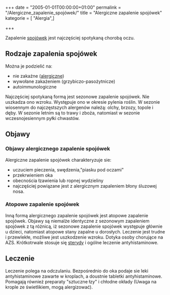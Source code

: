 +++
date = "2005-01-01T00:00:00+01:00"
permalink = "/Alergiczne_zapalenie_spojówek/"
title = "Alergiczne zapalenie spojówek"
kategorie = [ "Alergia",]

+++

Zapalenie [spojówek](/atopedia/Spojówka) jest najczęściej spotykaną chorobą oczu.

Rodzaje zapalenia spojówek
--------------------------

Można je podzielić na:

-   nie zakaźne ([alergiczne](/atopedia/Alergia))
-   wywołane zakażeniem (grzybiczo-pasożytnicze)
-   autoimmunologiczne

Najczęściej spotykaną formą jest sezonowe zapalenie spojówek. Nie uszkadza ono wzroku. Występuje ono w okresie pylenia roślin. W sezonie wiosennym do najczęstszych alergenów należą: olchy, brzozy, topole i dęby. W sezonie letnim są to trawy i zboża, natomiast w sezonie wczesnojesiennym pyłki chwastów.

Objawy
------

### Objawy alergicznego zapalenie spojówek

Alergiczne zapalenie spojówek charakteryzuje sie:

-   uczuciem pieczenia, swędzenia,"piasku pod oczami"
-   przekrwieniem oka
-   obecnościa łzawienia lub ropnej wydzieliny
-   najczęściej powiązane jest z alergicznym zapaleniem błony śluzowej nosa.

### Atopowe zapalenie spojówek

Inną formą alergicznego zapalenie spojówek jest atopowe zapalenie spojówek. Objawy są niemalże identyczne z sezonowym zapaleniem spojówek z tą różnicą, iż sezonowe zapalenie spojówek występuje głównie u dzieci, natomiast atopowe stany zapalne u dorosłych. Leczenie jest trudne i przewlekłe, możliwe jest uszkodzenie wzroku. Dotyka osoby chorujące na AZS. Krótkotrwale stosuje się [sterydy](/atopedia/Kortykosterydy) i ogólne leczenie antyhistaminowe.

Leczenie
--------

Leczenie polega na odczulaniu. Bezpośrednio do oka podaje sie leki antyhistaminowe zawarte w kroplach, a doustnie tabletki antyhistaminowe. Pomagają również preparaty "sztuczne łzy" i chłodne okłady (Uwaga na krople ze świetlikiem, mogą alergizować).
